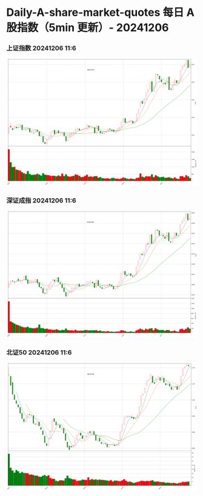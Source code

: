 
# Daily-A-share-market-quotes 每日 A 股指数（5min 更新）- 20241206

### 上证指数 20241206 11:6
![](./fig/2024/12/20241206-sh000001.png)

### 深证成指 20241206 11:6
![](./fig/2024/12/20241206-sz399001.png)

### 北证50 20241206 11:6
![](./fig/2024/12/20241206-bj899050.png)
